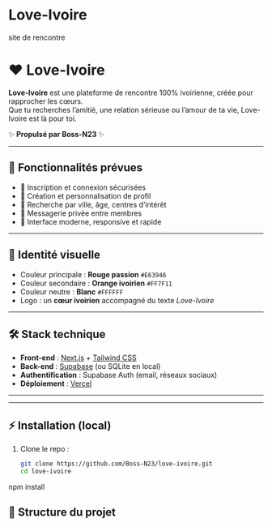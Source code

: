 # Love-Ivoire
site de rencontre 
# ❤️ Love-Ivoire

**Love-Ivoire** est une plateforme de rencontre 100% ivoirienne, créée pour rapprocher les cœurs.  
Que tu recherches l’amitié, une relation sérieuse ou l’amour de ta vie, Love-Ivoire est là pour toi.  

✨ **Propulsé par Boss-N23** ✨

---

## 🚀 Fonctionnalités prévues
- 🔐 Inscription et connexion sécurisées  
- 👤 Création et personnalisation de profil  
- 🔎 Recherche par ville, âge, centres d’intérêt  
- 💬 Messagerie privée entre membres  
- 📱 Interface moderne, responsive et rapide  

---

## 🎨 Identité visuelle
- Couleur principale : **Rouge passion** `#E63946`  
- Couleur secondaire : **Orange ivoirien** `#FF7F11`  
- Couleur neutre : **Blanc** `#FFFFFF`  
- Logo : un **cœur ivoirien** accompagné du texte *Love-Ivoire*  

---

## 🛠️ Stack technique
- **Front-end** : [Next.js](https://nextjs.org/) + [Tailwind CSS](https://tailwindcss.com/)  
- **Back-end** : [Supabase](https://supabase.com/) (ou SQLite en local)  
- **Authentification** : Supabase Auth (email, réseaux sociaux)  
- **Déploiement** : [Vercel](https://vercel.com/)  

---
---

## ⚡ Installation (local)
1. Clone le repo :
   ```bash
   git clone https://github.com/Boss-N23/love-ivoire.git
   cd love-ivoire
npm install


## 📂 Structure du projet
